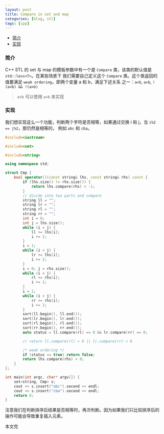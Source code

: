 ```yaml
---
layout: post
title: Compare in set and map
categories: [blog, stl]
tags: [cpp]
---
```


+ [简介](#intro)
+ [实现](#impl)

<a id="intro"></a>

### 简介

C++ STL 的 set 与 map 的模板参数中有一个是 `Compare` 类，该类的默认值是 `std::less<T>`。在某些场景下
我们需要自己定义这个 `Compare` 类。这个类返回的值要满足 `weak ordering`，即两个变量 a 和 b，满足下述关系
之一：`a<b`, `a>b`, `!(a<b) && !(a>b)`

> `a>b` 可以使用 `a<b` 来实现

<a id="impl"></a>

### 实现

我们想实现这么一个功能，判断两个字符是否相等，如果通过交换 i 和 j，当 `i%2 == j%2`，那仍然是相等的，
例如 `abc` 和 `cba`。

```cpp
#include<iostream>

#include<set>

#include<string>

using namespace std;

struct Cmp {
    bool operator()(const string& lhs, const string& rhs) const {
        if (lhs.size() != rhs.size()) {
            return lhs.compare(rhs) < -1;
        }
        // divide into two parts and compare
        string ll = "";
        string lr = "";
        string rl = "";
        string rr = "";
        int i = 0;
        int j = lhs.size();
        while (i < j) {
            ll += lhs[i];
            i += 2;
        }
        i = 1;
        while (i < j) {
            lr += lhs[i];
            i += 2;
        }
        i = 0; j = rhs.size();
        while (i < j) {
            rl += rhs[i];
            i += 2;
        }
        i = 1;
        while (i < j) {
            rr += rhs[i];
            i += 2;
        }
        sort(ll.begin(), ll.end());
        sort(lr.begin(), lr.end());
        sort(rl.begin(), rl.end());
        sort(rr.begin(), rr.end());
        auto status = ll.compare(rl) == 0 && lr.compare(rr) == 0;

        // return ll.compare(rl) < 0 || lr.compare(rr) < 0

        /* weak ordering */
        if (status == true) return false;
        return lhs.compare(rhs) < 0;
    }
};

int main(int argc, char* argv[]) {
    set<string, Cmp> s;
    cout << s.insert("abc").second << endl;
    cout << s.insert("cba").second << endl;
    return 0;
}
```

注意我们在判断排序后结果是否相等时，再次判断。因为如果我们只比较排序后的操作可能会导致重复插入元素。

本文完

